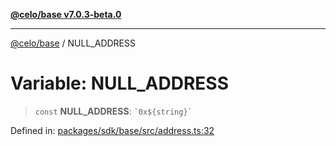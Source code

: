 [**@celo/base v7.0.3-beta.0**](../README.md)

***

[@celo/base](../README.md) / NULL\_ADDRESS

# Variable: NULL\_ADDRESS

> `const` **NULL\_ADDRESS**: `` `0x${string}` ``

Defined in: [packages/sdk/base/src/address.ts:32](https://github.com/celo-org/developer-tooling/blob/master/packages/sdk/base/src/address.ts#L32)

